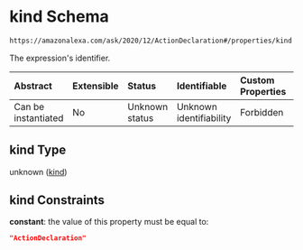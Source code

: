 # kind Schema

```txt
https://amazonalexa.com/ask/2020/12/ActionDeclaration#/properties/kind
```

The expression's identifier.

| Abstract            | Extensible | Status         | Identifiable            | Custom Properties | Additional Properties | Access Restrictions | Defined In                                                                             |
| :------------------ | :--------- | :------------- | :---------------------- | :---------------- | :-------------------- | :------------------ | :------------------------------------------------------------------------------------- |
| Can be instantiated | No         | Unknown status | Unknown identifiability | Forbidden         | Allowed               | none                | [ActionDeclaration.json*](../../schemas/ActionDeclaration.json "open original schema") |

## kind Type

unknown ([kind](actiondeclaration-properties-kind.md))

## kind Constraints

**constant**: the value of this property must be equal to:

```json
"ActionDeclaration"
```
